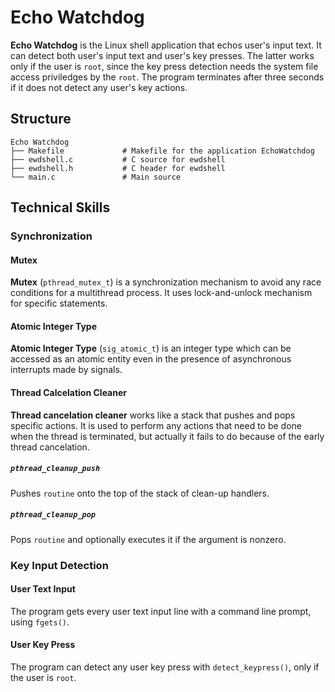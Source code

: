 # Echo Watchdog
**Echo Watchdog** is the Linux shell application that echos user's input text.
It can detect both user's input text and user's key presses.
The latter works only if the user is `root`, since the key press detection needs the system file access priviledges by the `root`.
The program terminates after three seconds if it does not detect any user's key actions.

## Structure
```
Echo Watchdog
├── Makefile             # Makefile for the application EchoWatchdog 
├── ewdshell.c           # C source for ewdshell
├── ewdshell.h           # C header for ewdshell
└── main.c               # Main source
```

## Technical Skills
### Synchronization
#### Mutex
**Mutex** (`pthread_mutex_t`) is a synchronization mechanism to avoid any race conditions for a multithread process.
It uses lock-and-unlock mechanism for specific statements.

#### Atomic Integer Type
**Atomic Integer Type** (`sig_atomic_t`) is an integer type which can be accessed as an atomic entity even in the presence of asynchronous interrupts made by signals.

#### Thread Calcelation Cleaner
**Thread cancelation cleaner** works like a stack that pushes and pops specific actions.
It is used to perform any actions that need to be done when the thread is terminated, but actually it fails to do because of the early thread cancelation.

##### `pthread_cleanup_push`
Pushes `routine` onto the top of the stack of clean-up handlers.

##### `pthread_cleanup_pop`
Pops `routine` and optionally executes it if the argument is nonzero.

### Key Input Detection
#### User Text Input
The program gets every user text input line with a command line prompt, using `fgets()`.

#### User Key Press
The program can detect any user key press with `detect_keypress()`, only if the user is `root`.
